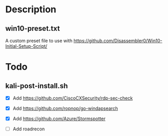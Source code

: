 # Description
## win10-preset.txt
A custom preset file to use with https://github.com/Disassembler0/Win10-Initial-Setup-Script/

# Todo
## kali-post-install.sh
- [X] Add https://github.com/CiscoCXSecurity/rdp-sec-check
- [X] Add https://github.com/ropnop/go-windapsearch 
- [X] Add https://github.com/Azure/Stormspotter
- [ ] Add roadrecon


